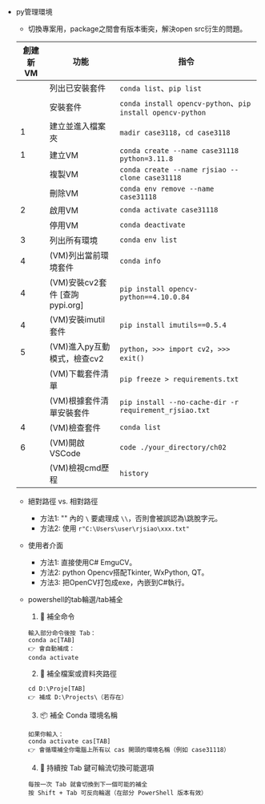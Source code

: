 - py管理環境
    - 切換專案用，package之間會有版本衝突，解決open src衍生的問題。

    | 創建新VM | 功能 | 指令 |
    | --- | --- | --- |
    | | 列出已安裝套件 | `conda list`、`pip list`|
    | | 安裝套件 | `conda install opencv-python`、`pip install opencv-python`|
    | 1 | 建立並進入檔案夾 | `madir case3118`，`cd case3118` |
    | 1 | 建立VM | `conda create --name case31118 python=3.11.8` |
    | | 複製VM | `conda create --name rjsiao --clone case31118` |
    | | 刪除VM | `conda env remove --name case31118` |
    | 2 | 啟用VM | `conda activate case31118` |
    | | 停用VM | `conda deactivate` |
    | 3 | 列出所有環境 | `conda env list` |
    | 4 | (VM)列出當前環境套件 | `conda info` |
    | 4 | (VM)安裝cv2套件 [查詢pypi.org] | `pip install opencv-python==4.10.0.84` |
    | 4 | (VM)安裝imutil套件 | `pip install imutils==0.5.4` |
    | 5 | (VM)進入py互動模式，檢查cv2 | `python`，`>>> import cv2`，`>>> exit()` |
    | | (VM)下載套件清單 | `pip freeze > requirements.txt`|
    | | (VM)根據套件清單安裝套件 | `pip install --no-cache-dir -r requirement_rjsiao.txt`|
    | 4 | (VM)檢查套件 | `conda list` |
    | 6 | (VM)開啟VSCode | `code ./your_directory/ch02`|
    | | (VM)檢視cmd歷程 | `history`|

    - 絕對路徑 vs. 相對路徑
        - 方法1: "" 內的 `\` 要處理成 `\\`，否則會被誤認為\跳脫字元。
        - 方法2: 使用 `r"C:\Users\user\rjsiao\xxx.txt"`

    - 使用者介面
        - 方法1: 直接使用C# EmguCV。
        - 方法2: python Opencv搭配Tkinter, WxPython, QT。
        - 方法3: 把OpenCV打包成exe，內嵌到C#執行。

    - powershell的tab輪選/tab補全
        1. 🔧 補全命令
        ```
        輸入部分命令後按 Tab：
        conda ac[TAB]
        👉 會自動補成：
        conda activate
        ```
        2. 📁 補全檔案或資料夾路徑
        ```
        cd D:\Proje[TAB]
        👉 補成 D:\Projects\（若存在）
        ```
        3. 📦 補全 Conda 環境名稱
        ```
        如果你輸入：
        conda activate cas[TAB]
        👉 會循環補全你電腦上所有以 cas 開頭的環境名稱（例如 case31118）
        ```
        4. 🔁 持續按 Tab 鍵可輪流切換可能選項
        ```
        每按一次 Tab 就會切換到下一個可能的補全
        按 Shift + Tab 可反向輪選（在部分 PowerShell 版本有效）
        ```
